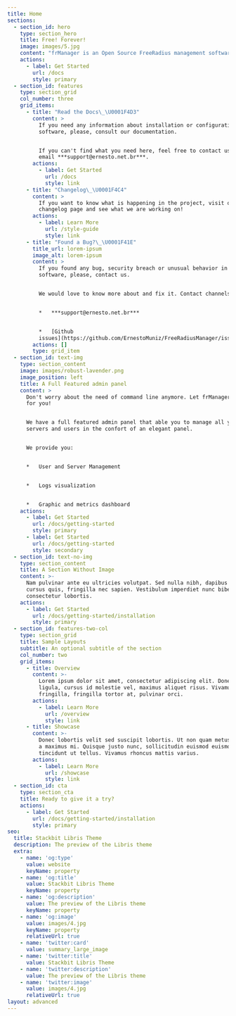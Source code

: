 ```yaml
---
title: Home
sections:
  - section_id: hero
    type: section_hero
    title: Free! Forever!
    image: images/5.jpg
    content: "frManager is an Open Source FreeRadius management software, you can use it as you please \U0001F642\n"
    actions:
      - label: Get Started
        url: /docs
        style: primary
  - section_id: features
    type: section_grid
    col_number: three
    grid_items:
      - title: "Read the Docs\_\U0001F4D3"
        content: >
          If you need any information about installation or configuration of the
          software, please, consult our documentation.


          If you can't find what you need here, feel free to contact us via
          email ***support@ernesto.net.br***.
        actions:
          - label: Get Started
            url: /docs
            style: link
      - title: "Changelog\_\U0001F4C4"
        content: >
          If you want to know what is happening in the project, visit our
          changelog page and see what we are working on!
        actions:
          - label: Learn More
            url: /style-guide
            style: link
      - title: "Found a Bug?\_\U0001F41E"
        title_url: lorem-ipsum
        image_alt: lorem-ipsum
        content: >
          If you found any bug, security breach or unusual behavior in the
          software, please, contact us.


          We would love to know more about and fix it. Contact channels:


          *   ***support@ernesto.net.br***


          *   [Github
          issues](https://github.com/ErnestoMuniz/FreeRadiusManager/issues)
        actions: []
        type: grid_item
  - section_id: text-img
    type: section_content
    image: images/robust-lavender.png
    image_position: left
    title: A Full Featured admin panel
    content: >
      Don't worry about the need of command line anymore. Let frManager do it
      for you!


      We have a full featured admin panel that able you to manage all your
      servers and users in the confort of an elegant panel.


      We provide you:


      *   User and Server Management


      *   Logs visualization


      *   Graphic and metrics dashboard
    actions:
      - label: Get Started
        url: /docs/getting-started
        style: primary
      - label: Get Started
        url: /docs/getting-started
        style: secondary
  - section_id: text-no-img
    type: section_content
    title: A Section Without Image
    content: >-
      Nam pulvinar ante eu ultricies volutpat. Sed nulla nibh, dapibus sit amet
      cursus quis, fringilla nec sapien. Vestibulum imperdiet nunc bibendum
      consectetur lobortis.
    actions:
      - label: Get Started
        url: /docs/getting-started/installation
        style: primary
  - section_id: features-two-col
    type: section_grid
    title: Sample Layouts
    subtitle: An optional subtitle of the section
    col_number: two
    grid_items:
      - title: Overview
        content: >-
          Lorem ipsum dolor sit amet, consectetur adipiscing elit. Donec nisl
          ligula, cursus id molestie vel, maximus aliquet risus. Vivamus in nibh
          fringilla, fringilla tortor at, pulvinar orci.
        actions:
          - label: Learn More
            url: /overview
            style: link
      - title: Showcase
        content: >-
          Donec lobortis velit sed suscipit lobortis. Ut non quam metus. Nullam
          a maximus mi. Quisque justo nunc, sollicitudin euismod euismod at,
          tincidunt ut tellus. Vivamus rhoncus mattis varius.
        actions:
          - label: Learn More
            url: /showcase
            style: link
  - section_id: cta
    type: section_cta
    title: Ready to give it a try?
    actions:
      - label: Get Started
        url: /docs/getting-started/installation
        style: primary
seo:
  title: Stackbit Libris Theme
  description: The preview of the Libris theme
  extra:
    - name: 'og:type'
      value: website
      keyName: property
    - name: 'og:title'
      value: Stackbit Libris Theme
      keyName: property
    - name: 'og:description'
      value: The preview of the Libris theme
      keyName: property
    - name: 'og:image'
      value: images/4.jpg
      keyName: property
      relativeUrl: true
    - name: 'twitter:card'
      value: summary_large_image
    - name: 'twitter:title'
      value: Stackbit Libris Theme
    - name: 'twitter:description'
      value: The preview of the Libris theme
    - name: 'twitter:image'
      value: images/4.jpg
      relativeUrl: true
layout: advanced
---
```

